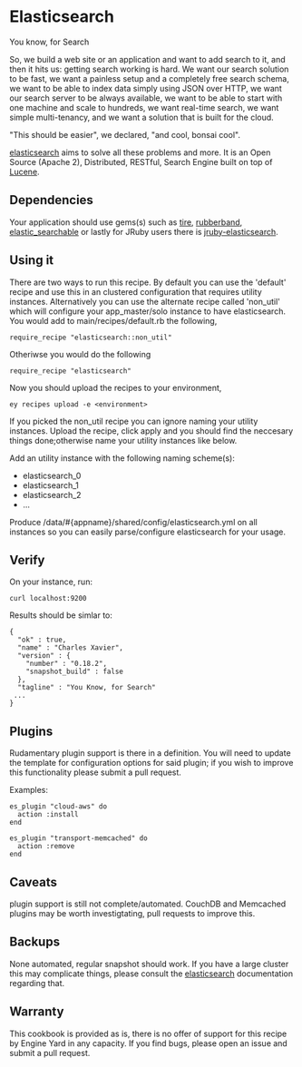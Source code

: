 # Elasticsearch

You know, for Search

So, we build a web site or an application and want to add search to it, and then it hits us: getting search working is hard. We want our search solution to be fast, we want a painless setup and a completely free search schema, we want to be able to index data simply using JSON over HTTP, we want our search server to be always available, we want to be able to start with one machine and scale to hundreds, we want real-time search, we want simple multi-tenancy, and we want a solution that is built for the cloud.

"This should be easier", we declared, "and cool, bonsai cool".

[elasticsearch][2] aims to solve all these problems and more. It is an Open Source (Apache 2), Distributed, RESTful, Search Engine built on top of [Lucene][1].

## Dependencies

Your application should use gems(s) such as [tire][5], [rubberband][3], [elastic_searchable][6] or lastly for JRuby users there is [jruby-elasticsearch][4].

## Using it

There are two ways to run this recipe.  By default you can use the 'default' recipe and use this in an clustered configuration that requires utility instances.  Alternatively you can use the alternate recipe called 'non_util' which will configure your app_master/solo instance to have elasticsearch.  You would add to main/recipes/default.rb the following,

    require_recipe "elasticsearch::non_util"  

Otheriwse you would do the following

    require_recipe "elasticsearch"  

Now you should upload the recipes to your environment,
  
    ey recipes upload -e <environment> 

If you picked the non_util recipe you can ignore naming your utility instances.  Upload the recipe, click apply and you should find the neccesary things done;otherwise name your utility instances like below.
  
Add an utility instance with the following naming scheme(s):

- elasticsearch_0
- elasticsearch_1
- elasticsearch_2
- ...

Produce /data/#{appname}/shared/config/elasticsearch.yml on all instances so you can easily parse/configure elasticsearch for your usage.

## Verify

On your instance, run: 

    curl localhost:9200

Results should be simlar to:

    {
      "ok" : true,
      "name" : "Charles Xavier",
      "version" : {
        "number" : "0.18.2",
        "snapshot_build" : false
      },
      "tagline" : "You Know, for Search"
     ...
    }

## Plugins

Rudamentary plugin support is there in a definition.  You will need to update the template for configuration options for said plugin; if you wish to improve this functionality please submit a pull request.  

Examples: 

    es_plugin "cloud-aws" do
      action :install
    end

    es_plugin "transport-memcached" do
      action :remove
    end

## Caveats

plugin support is still not complete/automated.  CouchDB and Memcached plugins may be worth investigtating, pull requests to improve this.

## Backups

None automated, regular snapshot should work.  If you have a large cluster this may complicate things, please consult the [elasticsearch][2] documentation regarding that.

## Warranty

This cookbook is provided as is, there is no offer of support for this
recipe by Engine Yard in any capacity.  If you find bugs, please open an
issue and submit a pull request.

[1]: http://lucene.apache.org/
[2]: http://www.elasticsearch.org/
[3]: https://github.com/grantr/rubberband
[4]: https://github.com/jordansissel/jruby-elasticsearch/
[5]: https://github.com/karmi/tire
[6]: https://github.com/wireframe/elastic_searchable/
